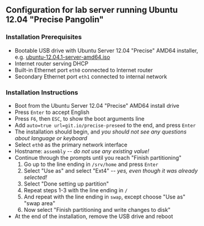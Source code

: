 ## Configuration for lab server running Ubuntu 12.04 "Precise Pangolin"

### Installation Prerequisites
 * Bootable USB drive with Ubuntu Server 12.04 "Precise" AMD64 installer,
   e.g. [ubuntu-12.04.1-server-amd64.iso](http://releases.ubuntu.com/precise/ubuntu-12.04.1-server-amd64.iso)
 * Internet router serving DHCP
 * Built-in Ethernet port `eth0` connected to Internet router
 * Secondary Ethernet port `eth1` connected to internal network

### Installation Instructions
 * Boot from the Ubuntu Server 12.04 "Precise" AMD64 install drive
 * Press `Enter` to accept English
 * Press `F6`, then `ESC`, to show the boot arguments line
 * Add `auto=true url=git.io/precise-preseed` to the end, and press `Enter`
 * The installation should begin,
   and *you should not see any questions about language or keyboard*
 * Select `eth0` as the primary network interface
 * Hostname: `assembly` -- *do not use any existing value!*
 * Continue through the prompts until you reach "Finish partitioning"
   1. Go up to the line ending in `/srv/home` and press `Enter`
   2. Select "Use as" and select "Ext4" -- *yes, even though it was already selected!*
   3. Select "Done setting up partition"
   4. Repeat steps 1-3 with the line ending in `/`
   5. And repeat with the line ending in `swap`, except choose "Use as" "swap area"
   6. Now select "Finish partitioning and write changes to disk"
 * At the end of the installation, remove the USB drive and reboot
